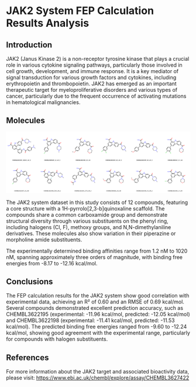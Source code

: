 # JAK2 System FEP Calculation Results Analysis

## Introduction

JAK2 (Janus Kinase 2) is a non-receptor tyrosine kinase that plays a crucial role in various cytokine signaling pathways, particularly those involved in cell growth, development, and immune response. It is a key mediator of signal transduction for various growth factors and cytokines, including erythropoietin and thrombopoietin. JAK2 has emerged as an important therapeutic target for myeloproliferative disorders and various types of cancer, particularly due to the frequent occurrence of activating mutations in hematological malignancies.

## Molecules

![Molecular structures of representative compounds](mol_grid.png)

The JAK2 system dataset in this study consists of 12 compounds, featuring a core structure with a 1H-pyrrolo[2,3-b]quinoxaline scaffold. The compounds share a common carboxamide group and demonstrate structural diversity through various substituents on the phenyl ring, including halogens (Cl, F), methoxy groups, and N,N-dimethylaniline derivatives. These molecules also show variation in their piperazine or morpholine amide substituents.

The experimentally determined binding affinities range from 1.2 nM to 1020 nM, spanning approximately three orders of magnitude, with binding free energies from -8.17 to -12.16 kcal/mol.

## Conclusions

The FEP calculation results for the JAK2 system show good correlation with experimental data, achieving an R² of 0.60 and an RMSE of 0.69 kcal/mol. Several compounds demonstrated excellent prediction accuracy, such as CHEMBL3622195 (experimental: -11.96 kcal/mol, predicted: -12.05 kcal/mol) and CHEMBL3622198 (experimental: -11.41 kcal/mol, predicted: -11.53 kcal/mol). The predicted binding free energies ranged from -9.60 to -12.24 kcal/mol, showing good agreement with the experimental range, particularly for compounds with halogen substituents.

## References

For more information about the JAK2 target and associated bioactivity data, please visit:
https://www.ebi.ac.uk/chembl/explore/assay/CHEMBL3627422 
